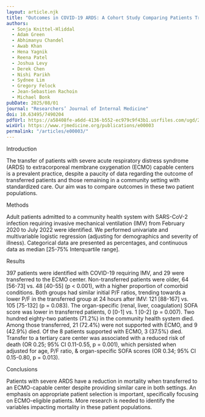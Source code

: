 ```yaml
---
layout: article.njk
title: "Outcomes in COVID-19 ARDS: A Cohort Study Comparing Patients Transferred to an ECMO Center and Patients at a Community Hospital"
authors:
  - Sonja Knittel-Hliddal
  - Adam Green
  - Abhimanyu Chandel
  - Awab Khan
  - Hena Yagnik
  - Reena Patel
  - Joshua Levy
  - Derek Chen
  - Nishi Parikh
  - Sydnee Lim
  - Gregory Felock
  - Jean-Sebastien Rachoin
  - Michael Bonk
pubDate: 2025/08/01
journal: "Researchers’ Journal of Internal Medicine"
doi: 10.63495/7490204
pdfUrl: https://a58408fe-a6dd-4136-b552-ec979c9f43b1.usrfiles.com/ugd/205b66_e129986c7a1940aabe3d920626cd1331.pdf
wixUrl: https://www.rjmedicine.org/publications/e00003
permalink: "/articles/e00003/"
---
```


Introduction

The transfer of patients with severe acute respiratory distress syndrome (ARDS) to extracorporeal membrane oxygenation (ECMO) capable centers is a prevalent practice, despite a paucity of data regarding the outcome of transferred patients and those remaining in a community setting with standardized care. Our aim was to compare outcomes in these two patient populations.

Methods

Adult patients admitted to a community health system with SARS-CoV-2 infection requiring invasive mechanical ventilation (IMV) from February 2020 to July 2022 were identified. We performed univariate and multivariable logistic regression (adjusting for demographics and severity of illness). Categorical data are presented as percentages, and continuous data as median [25-75% Interquartile range].

Results

397 patients were identified with COVID-19 requiring IMV, and 29 were transferred to the ECMO center. Non-transferred patients were older, 64 [56-73] vs. 48 [40-55] (p < 0.001), with a higher proportion of comorbid conditions. Both groups had similar initial P/F ratios, trending towards a lower P/F in the transferred group at 24 hours after IMV: 121 [88-167] vs. 105 [75-132] (p = 0.083). The organ-specific (renal, liver, coagulation) SOFA score was lower in transferred patients, 0 [0-1] vs. 1 [0-2] (p = 0.007). Two hundred eighty-two patients (71.2%) in the community health system died. Among those transferred, 21 (72.4%) were not supported with ECMO, and 9 (42.9%) died. Of the 8 patients supported with ECMO, 3 (37.5%) died. Transfer to a tertiary care center was associated with a reduced risk of death (OR 0.25; 95% CI 0.11-0.55, p = 0.001), which persisted when adjusted for age, P/F ratio, & organ-specific SOFA scores (OR 0.34; 95% CI 0.15-0.80, p = 0.013).

Conclusions

Patients with severe ARDS have a reduction in mortality when transferred to an ECMO-capable center despite providing similar care in both settings. An emphasis on appropriate patient selection is important, specifically focusing on ECMO-eligible patients. More research is needed to identify the variables impacting mortality in these patient populations.
